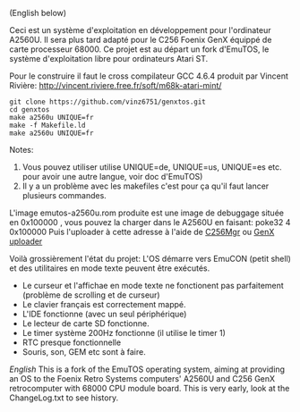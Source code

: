 (English below)

Ceci est un système d'exploitation en développement pour l'ordinateur A2560U. Il sera plus tard adapté pour le C256 Foenix GenX équippé de carte processeur 68000.
Ce projet est au départ un fork d'EmuTOS, le système d'exploitation libre pour ordinateurs Atari ST.

Pour le construire il faut le cross compilateur GCC 4.6.4 produit par Vincent Rivière:
http://vincent.riviere.free.fr/soft/m68k-atari-mint/
```
git clone https://github.com/vinz6751/genxtos.git
cd genxtos
make a2560u UNIQUE=fr
make -f Makefile.ld
make a2560u UNIQUE=fr
```
Notes:
1. Vous pouvez utiliser utilise UNIQUE=de, UNIQUE=us, UNIQUE=es etc. pour avoir une autre langue, voir doc d'EmuTOS)
2. Il y a un problème avec les makefiles c'est pour ça qu'il faut lancer plusieurs commandes.

L'image emutos-a2560u.rom produite est une image de debuggage située en 0x100000 , vous pouvez la charger dans le A2560U en faisant:
poke32 4 0x100000
Puis l'uploader à cette adresse à l'aide de [C256Mgr](https://github.com/pweingar/C256Mgr) ou [GenX uploader](https://github.com/Trinity-11/GenXUploader)

Voilà grossièrement l'état du projet:
L'OS démarre vers EmuCON (petit shell) et des utilitaires en mode texte peuvent être exécutés.
* Le curseur et l'affichae en mode texte ne fonctionent pas parfaitement (problème de scrolling et de curseur)
* Le clavier français est correctement mappé.
* L'IDE fonctionne (avec un seul périphérique)
* Le lecteur de carte SD fonctionne.
* Le timer système 200Hz fonctionne (il utilise le timer 1)
* RTC presque fonctionnelle
* Souris, son, GEM etc sont à faire.


*English*
This is a fork of the EmuTOS operating system, aiming at providing an OS to the Foenix Retro Systems computers' A2560U and C256 GenX retrocomputer with 68000 CPU module board.
This is very early, look at the ChangeLog.txt to see history.
